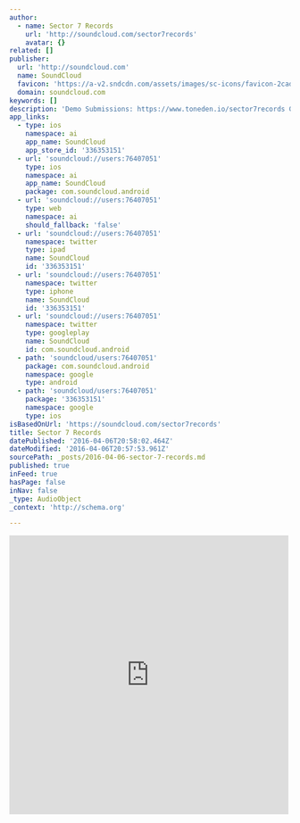 ```yaml
---
author:
  - name: Sector 7 Records
    url: 'http://soundcloud.com/sector7records'
    avatar: {}
related: []
publisher:
  url: 'http://soundcloud.com'
  name: SoundCloud
  favicon: 'https://a-v2.sndcdn.com/assets/images/sc-icons/favicon-2cadd14b.ico'
  domain: soundcloud.com
keywords: []
description: 'Demo Submissions: https://www.toneden.io/sector7records General Inquires: SectorSevenRecords@gmail.com Sector 7 Records has one purpose: Expose the world to amazing electronic music artists and sounds. Originating from Columbus Ohio, S7R accepts any genre.'
app_links:
  - type: ios
    namespace: ai
    app_name: SoundCloud
    app_store_id: '336353151'
  - url: 'soundcloud://users:76407051'
    type: ios
    namespace: ai
    app_name: SoundCloud
    package: com.soundcloud.android
  - url: 'soundcloud://users:76407051'
    type: web
    namespace: ai
    should_fallback: 'false'
  - url: 'soundcloud://users:76407051'
    namespace: twitter
    type: ipad
    name: SoundCloud
    id: '336353151'
  - url: 'soundcloud://users:76407051'
    namespace: twitter
    type: iphone
    name: SoundCloud
    id: '336353151'
  - url: 'soundcloud://users:76407051'
    namespace: twitter
    type: googleplay
    name: SoundCloud
    id: com.soundcloud.android
  - path: 'soundcloud/users:76407051'
    package: com.soundcloud.android
    namespace: google
    type: android
  - path: 'soundcloud/users:76407051'
    package: '336353151'
    namespace: google
    type: ios
isBasedOnUrl: 'https://soundcloud.com/sector7records'
title: Sector 7 Records
datePublished: '2016-04-06T20:58:02.464Z'
dateModified: '2016-04-06T20:57:53.961Z'
sourcePath: _posts/2016-04-06-sector-7-records.md
published: true
inFeed: true
hasPage: false
inNav: false
_type: AudioObject
_context: 'http://schema.org'

---
```

<iframe src="https://cdn.embedly.com/widgets/media.html?src=https%3A%2F%2Fw.soundcloud.com%2Fplayer%2F%3Fvisual%3Dtrue%26url%3Dhttp%253A%252F%252Fapi.soundcloud.com%252Fusers%252F76407051%26show_artwork%3Dtrue&amp;url=https%3A%2F%2Fsoundcloud.com%2Fsector7records&amp;image=http%3A%2F%2Fi1.sndcdn.com%2Favatars-000215994056-xpwkmq-t500x500.jpg&amp;key=b7d04c9b404c499eba89ee7072e1c4f7&amp;type=text%2Fhtml&amp;schema=soundcloud" width="500" height="500" scrolling="no" frameborder="0" allowfullscreen="allowfullscreen" style=""></iframe>